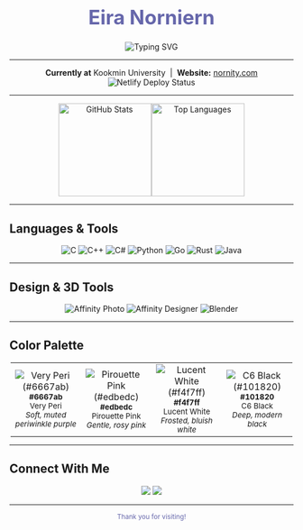 <!-- Profile Header -->
<h1 align="center" style="font-size: 2.5em; color: #6667ab;">Eira Norniern</h1>

<p align="center">
  <img src="https://readme-typing-svg.demolab.com?font=Fira+Code&duration=3000&pause=1000&color=6667AB&center=true&vCenter=true&multiline=true&width=1100&height=60&lines=Welcome+to+my+GitHub!;Building+beautiful+code+and+art;Always+learning+something+new" alt="Typing SVG" />
</p>

---

<div align="center">
  <b>Currently at</b> Kookmin University</a> &nbsp;|&nbsp;
  <b>Website:</b> <a href="https://nornity.com/">nornity.com</a>
  <br>
  <img src="https://api.netlify.com/api/v1/badges/35d36650-af62-4831-8a29-92ae12631df2/deploy-status" alt="Netlify Deploy Status" />
</div>

---

<!-- GitHub Stats -->
<div align="center" style="display: flex; flex-wrap: wrap; justify-content: center;">
  <a href="https://github.com/anuraghazra/github-readme-stats">
    <img height="165" src="https://github-readme-stats.vercel.app/api?username=SkuldNorniern&show_icons=true&title_color=6667ab&text_color=101820&icon_color=6667ab&bg_color=45,f4f7ff,edbedc&hide_border=true&border_radius=16" alt="GitHub Stats"/>
  </a>
  <a href="https://github.com/anuraghazra/github-readme-stats">
    <img height="165" src="https://github-readme-stats.vercel.app/api/top-langs/?username=SkuldNorniern&langs_count=8&layout=compact&show_icons=true&title_color=6667ab&text_color=101820&icon_color=6667ab&bg_color=45,f4f7ff,edbedc&hide_border=true&border_radius=16" alt="Top Languages"/>
  </a>
</div>

---

## Languages & Tools
<p align="center">
  <img alt="C" src="https://img.shields.io/badge/c-%2300599C.svg?&style=for-the-badge&logo=c&logoColor=white"/>
  <img alt="C++" src="https://img.shields.io/badge/c++-%2300599C.svg?&style=for-the-badge&logo=c%2B%2B&logoColor=white"/>
  <img alt="C#" src="https://img.shields.io/badge/c%23-%23239120.svg?&style=for-the-badge&logo=c-sharp&logoColor=white"/>
  <img alt="Python" src="https://img.shields.io/badge/python-%2314354C.svg?&style=for-the-badge&logo=python&logoColor=white"/>
  <img alt="Go" src="https://img.shields.io/badge/go-%2300ADD8.svg?&style=for-the-badge&logo=go&logoColor=white"/>
  <img alt="Rust" src="https://img.shields.io/badge/Rust-black?style=for-the-badge&logo=rust&logoColor=#E57324"/>
  <img alt="Java" src="https://img.shields.io/badge/Java-ED8B00?style=for-the-badge&logo=java&logoColor=white"/>
</p>

---

## Design & 3D Tools
<p align="center">
  <img alt="Affinity Photo" src="https://img.shields.io/badge/affinityphoto-%237E4DD2.svg?&style=for-the-badge&logo=affinity-photo&logoColor=white"/>
  <img alt="Affinity Designer" src="https://img.shields.io/badge/affinitydesigner-%231B72BE.svg?&style=for-the-badge&logo=affinity-designer&logoColor=white"/>
  <img alt="Blender" src="https://img.shields.io/badge/blender-%23F5792A.svg?&style=for-the-badge&logo=blender&logoColor=white"/>
</p>

---

## Color Palette

<table align="center" style="margin: 0 auto; min-width: 320px; max-width: 500px;">
  <tr>
    <td align="center" width="25%">
      <img src="https://img.shields.io/badge/Very%20Peri-6667ab?style=for-the-badge&labelColor=6667ab&logoColor=white" alt="Very Peri (#6667ab)"/><br/>
      <sub><b>#6667ab</b><br>Very Peri<br><i>Soft, muted periwinkle purple</i></sub>
    </td>
    <td align="center" width="25%">
      <img src="https://img.shields.io/badge/Pirouette%20Pink-edbedc?style=for-the-badge&labelColor=edbedc&logoColor=101820" alt="Pirouette Pink (#edbedc)"/><br/>
      <sub><b>#edbedc</b><br>Pirouette Pink<br><i>Gentle, rosy pink</i></sub>
    </td>
    <td align="center" width="25%">
      <img src="https://img.shields.io/badge/Lucent%20White-f4f7ff?style=for-the-badge&labelColor=f4f7ff&logoColor=101820" alt="Lucent White (#f4f7ff)"/><br/>
      <sub><b>#f4f7ff</b><br>Lucent White<br><i>Frosted, bluish white</i></sub>
    </td>
    <td align="center" width="25%">
      <img src="https://img.shields.io/badge/C6%20Black-101820?style=for-the-badge&labelColor=101820&logoColor=white" alt="C6 Black (#101820)"/><br/>
      <sub><b>#101820</b><br>C6 Black<br><i>Deep, modern black</i></sub>
    </td>
  </tr>
</table>

---

## Connect With Me

<p align="center">
  <a href="https://nornity.com/"><img src="https://img.shields.io/badge/Website-nornity.com-6667ab?style=flat-square&logo=About.me&logoColor=white"></a>
  <a href="mailto:eira@nornity.com"><img src="https://img.shields.io/badge/Email-Contact-101820?style=flat-square&logo=Gmail&logoColor=white"></a>
</p>

---

<p align="center" style="color: #6667ab;">
  <sub>Thank you for visiting!</sub>
</p>
